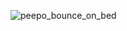 ![peepo_bounce_on_bed](https://github.com/Aaron-Gritti/Aaron-Gritti/assets/133798468/19cf043c-f38d-4d22-88a3-b037a4c43298)
<!---
Aaron-Gritti/Aaron-Gritti is a ✨ special ✨ repository because its `README.md` (this file) appears on your GitHub profile.

You can click the Preview link to take a look at your changes.
--->
